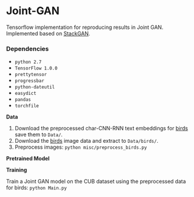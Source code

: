# Joint-GAN

Tensorflow implementation for reproducing results in Joint GAN. Implemented based on [StackGAN](https://github.com/hanzhanggit/StackGAN).

### Dependencies
- `python 2.7`
- `TensorFlow 1.0.0`
- `prettytensor`
- `progressbar`
- `python-dateutil`
- `easydict`
- `pandas`
- `torchfile`


**Data**
1. Download the preprocessed char-CNN-RNN text embeddings for [birds](https://drive.google.com/open?id=0B3y_msrWZaXLT1BZdVdycDY5TEE) save them to `Data/`.
2. Download the [birds](http://www.vision.caltech.edu/visipedia/CUB-200-2011.html) image data and extract to `Data/birds/`.
3. Preprocess images: `python misc/preprocess_birds.py`

**Pretrained Model**


**Training**

Train a Joint GAN model on the CUB dataset using the preprocessed data for birds: `python Main.py`
